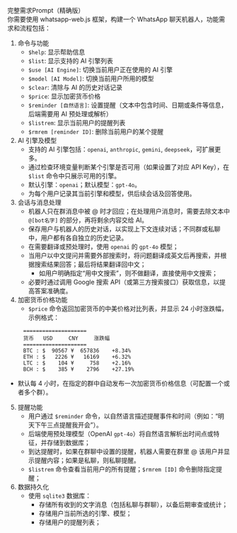 完整需求Prompt（精确版）  
你需要使用 whatsapp-web.js 框架，构建一个 WhatsApp 聊天机器人，功能需求和流程包括：
1. 命令与功能  
   - `$help`: 显示帮助信息  
   - `$list`: 显示支持的 AI 引擎列表  
   - `$use [AI Engine]`: 切换当前用户正在使用的 AI 引擎  
   - `$model [AI Model]`: 切换当前用户所用的模型  
   - `$clear`: 清除与 AI 的历史对话记录  
   - `$price`: 显示加密货币价格  
   - `$reminder [自然语言]`: 设置提醒（文本中包含时间、日期或条件等信息，后端需要用 AI 预处理或解析）  
   - `$listrem`: 显示当前用户的提醒列表  
   - `$rmrem [reminder ID]`: 删除当前用户的某个提醒  
2. AI 引擎及模型  
   - 支持的 AI 引擎包括：`openai`, `anthropic`, `gemini`, `deepseek`，可扩展更多。  
   - 通过检查环境变量判断某个引擎是否可用（如果设置了对应 API Key），在 `$list` 命令中只展示可用的引擎。  
   - 默认引擎：`openai`；默认模型：`gpt-4o`。  
   - 为每个用户记录其当前引擎和模型，供后续会话及回答使用。  
3. 会话与消息处理  
   - 机器人只在群消息中被 @ 时才回应；在处理用户消息时，需要去除文本中 `@[bot名字]` 的部分，再将剩余内容交给 AI。  
   - 保存用户与机器人的历史对话，以实现上下文连续对话；不同群或私聊中，用户都有各自独立的历史记录。  
   - 在需要翻译或预处理时，使用 `openai` 的 `gpt-4o` 模型；  
   - 当用户以中文提问并需要外部搜索时，将问题翻译成英文后再搜索，并根据搜索结果回答；最后将结果翻译回中文；  
     - 如用户明确指定“用中文搜索”，则不做翻译，直接使用中文搜索；  
   - 必要时通过调用 Google 搜索 API（或第三方搜索接口）获取信息，以提高答案准确度。  
4. 加密货币价格功能  
   - `$price` 命令返回加密货币的中美价格对比列表，并显示 24 小时涨跌幅，示例格式：  
```     
     ====================
     货币   USD     CNY     涨跌幅   
     ====================
     BTC : $  90567 ¥  657836    +8.34%
     ETH : $   2226 ¥   16169    +6.32%
     LTC : $    104 ¥     758    +2.16%
     BCH : $    385 ¥    2796    +27.19%
```       
   - 默认每 4 小时，在指定的群中自动发布一次加密货币价格信息（可配置一个或者多个群）。  
5. 提醒功能  
   - 用户通过 `$reminder` 命令，以自然语言描述提醒事件和时间（例如：“明天下午三点提醒我开会”）。  
   - 后端使用预处理模型（OpenAI `gpt-4o`）将自然语言解析出时间点或特征，并存储到数据库；  
   - 到达提醒时，如果在群聊中设置的提醒，机器人需要在群里 @ 该用户并显示提醒内容；如果是私聊，则私聊提醒。  
   - `$listrem` 命令查看当前用户的所有提醒；`$rmrem [ID]` 命令删除指定提醒；  
6. 数据持久化  
   - 使用 `sqlite3` 数据库：  
     - 存储所有收到的文字消息（包括私聊与群聊），以备后期审查或统计；  
     - 存储用户当前所选的引擎、模型；  
     - 存储用户的提醒列表；  
